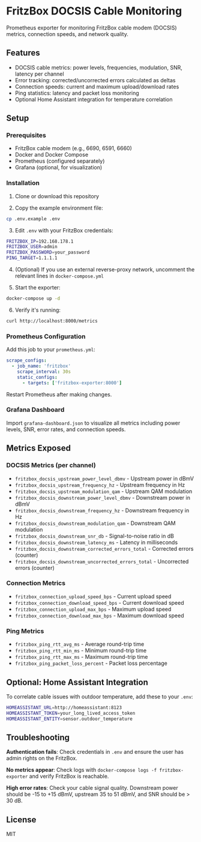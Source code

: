 # FritzBox DOCSIS Cable Monitoring

Prometheus exporter for monitoring FritzBox cable modem (DOCSIS) metrics, connection speeds, and network quality.

## Features

- DOCSIS cable metrics: power levels, frequencies, modulation, SNR, latency per channel
- Error tracking: corrected/uncorrected errors calculated as deltas
- Connection speeds: current and maximum upload/download rates
- Ping statistics: latency and packet loss monitoring
- Optional Home Assistant integration for temperature correlation

## Setup

### Prerequisites

- FritzBox cable modem (e.g., 6690, 6591, 6660)
- Docker and Docker Compose
- Prometheus (configured separately)
- Grafana (optional, for visualization)

### Installation

1. Clone or download this repository

2. Copy the example environment file:
```bash
cp .env.example .env
```

3. Edit `.env` with your FritzBox credentials:
```bash
FRITZBOX_IP=192.168.178.1
FRITZBOX_USER=admin
FRITZBOX_PASSWORD=your_password
PING_TARGET=1.1.1.1
```

4. (Optional) If you use an external reverse-proxy network, uncomment the relevant lines in `docker-compose.yml`

5. Start the exporter:
```bash
docker-compose up -d
```

6. Verify it's running:
```bash
curl http://localhost:8000/metrics
```

### Prometheus Configuration

Add this job to your `prometheus.yml`:

```yaml
scrape_configs:
  - job_name: 'fritzbox'
    scrape_interval: 30s
    static_configs:
      - targets: ['fritzbox-exporter:8000']
```

Restart Prometheus after making changes.

### Grafana Dashboard

Import `grafana-dashboard.json` to visualize all metrics including power levels, SNR, error rates, and connection speeds.

## Metrics Exposed

### DOCSIS Metrics (per channel)
- `fritzbox_docsis_upstream_power_level_dbmv` - Upstream power in dBmV
- `fritzbox_docsis_upstream_frequency_hz` - Upstream frequency in Hz
- `fritzbox_docsis_upstream_modulation_qam` - Upstream QAM modulation
- `fritzbox_docsis_downstream_power_level_dbmv` - Downstream power in dBmV
- `fritzbox_docsis_downstream_frequency_hz` - Downstream frequency in Hz
- `fritzbox_docsis_downstream_modulation_qam` - Downstream QAM modulation
- `fritzbox_docsis_downstream_snr_db` - Signal-to-noise ratio in dB
- `fritzbox_docsis_downstream_latency_ms` - Latency in milliseconds
- `fritzbox_docsis_downstream_corrected_errors_total` - Corrected errors (counter)
- `fritzbox_docsis_downstream_uncorrected_errors_total` - Uncorrected errors (counter)

### Connection Metrics
- `fritzbox_connection_upload_speed_bps` - Current upload speed
- `fritzbox_connection_download_speed_bps` - Current download speed
- `fritzbox_connection_upload_max_bps` - Maximum upload speed
- `fritzbox_connection_download_max_bps` - Maximum download speed

### Ping Metrics
- `fritzbox_ping_rtt_avg_ms` - Average round-trip time
- `fritzbox_ping_rtt_min_ms` - Minimum round-trip time
- `fritzbox_ping_rtt_max_ms` - Maximum round-trip time
- `fritzbox_ping_packet_loss_percent` - Packet loss percentage


## Optional: Home Assistant Integration

To correlate cable issues with outdoor temperature, add these to your `.env`:

```bash
HOMEASSISTANT_URL=http://homeassistant:8123
HOMEASSISTANT_TOKEN=your_long_lived_access_token
HOMEASSISTANT_ENTITY=sensor.outdoor_temperature
```

## Troubleshooting

**Authentication fails**: Check credentials in `.env` and ensure the user has admin rights on the FritzBox.

**No metrics appear**: Check logs with `docker-compose logs -f fritzbox-exporter` and verify FritzBox is reachable.

**High error rates**: Check your cable signal quality. Downstream power should be -15 to +15 dBmV, upstream 35 to 51 dBmV, and SNR should be > 30 dB.

## License

MIT
